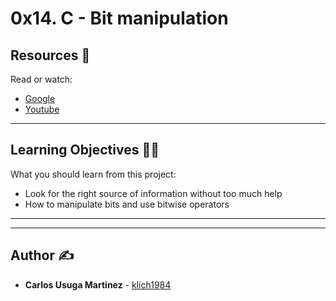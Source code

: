 # 0x14. C - Bit manipulation

## Resources :eyes:
Read or watch:
* [Google](https://intranet.hbtn.io/rltoken/3N9o0-Gy3fxQoXJy6TUUHw)
* [Youtube](https://intranet.hbtn.io/rltoken/7jk6HSHSs-DdXMEPKW1MoQ)

---
## Learning Objectives :technologist:
What you should learn from this project:

* Look for the right source of information without too much help
* How to manipulate bits and use bitwise operators

---
---

## Author :writing_hand:
* **Carlos Usuga Martinez** - [klich1984](https://github.com/klich1984)